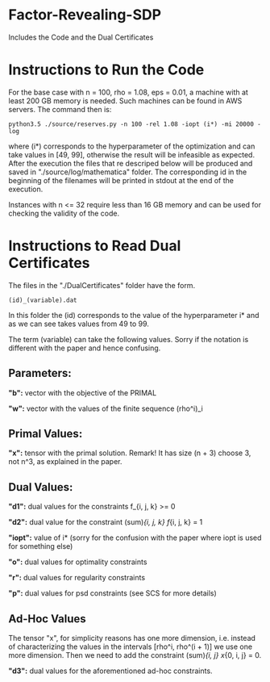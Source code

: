# Factor-Revealing-SDP
Includes the Code and the Dual Certificates

# Instructions to Run the Code
For the base case with n = 100, rho = 1.08, eps = 0.01, a machine with at least 200 GB memory is needed. Such machines can be found in AWS servers. The command then is:

```
python3.5 ./source/reserves.py -n 100 -rel 1.08 -iopt (i*) -mi 20000 -log
```

where (i*) corresponds to the hyperparameter of the optimization and can take values in [49, 99], otherwise the result will be infeasible as expected. After the execution the files that re descriped below will be produced and saved in "./source/log/mathematica" folder. The corresponding id in the beginning of the filenames will be printed in stdout at the end of the execution.

Instances with n <= 32 require less than 16 GB memory and can be used for checking the validity of the code.

# Instructions to Read Dual Certificates

The files in the "./DualCertificates" folder have the form.

```
(id)_(variable).dat
```

In this folder the (id) corresponds to the value of the hyperparameter i* and as we can see takes values from 49 to 99.

The term (variable) can take the following values. Sorry if the notation is different with the paper and hence confusing.

## Parameters:
**"b":** vector with the objective of the PRIMAL

**"w":** vector with the values of the finite sequence (rho^i)_i

## Primal Values:
**"x":** tensor with the primal solution. Remark! It has size (n + 3) choose 3, not n^3, as explained in the paper.

## Dual Values:
**"d1":** dual values for the constraints f_{i, j, k} >= 0

**"d2":** dual value for the constraint (sum)_{i, j, k} f_{i, j, k} = 1

**"iopt":** value of i* (sorry for the confusion with the paper where iopt is used for something else)

**"o":** dual values for optimality constraints

**"r":** dual values for regularity constraints

**"p":** dual values for psd constraints (see SCS for more details)

## Ad-Hoc Values
The tensor "x", for simplicity reasons has one more dimension, i.e. instead of characterizing the values in the intervals [rho^i, rho^(i + 1)] we use one more dimension. Then we need to add the constraint (sum)_{i, j} x_{0, i, j} = 0.

**"d3":** dual values for the aforementioned ad-hoc constraints.
